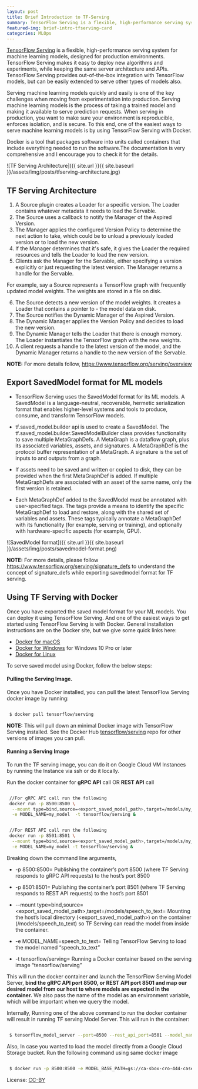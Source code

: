 ```yaml
---
layout: post
title: Brief Introduction to TF-Serving
summary: TensorFlow Serving is a flexible, high-performance serving system for machine learning models, designed for production environments.
featured-img: brief-intro-tfserving-card
categories: MLOps
---
```


[TensorFlow Serving](https://www.tensorflow.org/serving/) is a flexible, high-performance serving system for machine learning models, designed for production environments. TensorFlow Serving makes it easy to deploy new algorithms and experiments, while keeping the same server architecture and APIs. TensorFlow Serving provides out-of-the-box integration with TensorFlow models, but can be easily extended to serve other types of models also.

Serving machine learning models quickly and easily is one of the key challenges when moving from experimentation into production. Serving machine learning models is the process of taking a trained model and making it available to serve prediction requests. When serving in production, you want to make sure your environment is reproducible, enforces isolation, and is secure. To this end, one of the easiest ways to serve machine learning models is by using TensorFlow Serving with Docker. 

Docker is a tool that packages software into units called containers that include everything needed to run the software.The documentation is very comprehensive and I encourage you to check it for the details.

![TF Serving Architecture]({{ site.url }}{{ site.baseurl }}/assets/img/posts/tfserving-architecture.jpg)

## TF Serving Architecture

1. A Source plugin creates a Loader for a specific version. The Loader contains whatever metadata it needs to load the Servable.
2. The Source uses a callback to notify the Manager of the Aspired Version.
3. The Manager applies the configured Version Policy to determine the next action to take, which could be to unload a previously loaded version or to load the new version.
4. If the Manager determines that it's safe, it gives the Loader the required resources and tells the Loader to load the new version.
5. Clients ask the Manager for the Servable, either specifying a version explicitly or just requesting the latest version. The Manager returns a handle for the Servable.

For example, say a Source represents a TensorFlow graph with frequently updated model weights. The weights are stored in a file on disk.

6. The Source detects a new version of the model weights. It creates a Loader that contains a pointer to - the model data on disk.
7. The Source notifies the Dynamic Manager of the Aspired Version.
8. The Dynamic Manager applies the Version Policy and decides to load the new version.
9. The Dynamic Manager tells the Loader that there is enough memory. The Loader instantiates the TensorFlow graph with the new weights.
10. A client requests a handle to the latest version of the model, and the Dynamic Manager returns a handle to the new version of the Servable.

**NOTE:** For more details follow, <https://www.tensorflow.org/serving/overview>

## Export SavedModel format for ML models

- TensorFlow Serving uses the SavedModel format for its ML models. A SavedModel is a language-neutral, recoverable, hermetic serialization format that enables higher-level systems and tools to produce, consume, and transform TensorFlow models.

- tf.saved_model.builder api is used to create a SavedModel. The tf.saved_model.builder.SavedModelBuilder class provides functionality to save multiple MetaGraphDefs. A MetaGraph is a dataflow graph, plus its associated variables, assets, and signatures. A MetaGraphDef is the protocol buffer representation of a MetaGraph. A signature is the set of inputs to and outputs from a graph.

- If assets need to be saved and written or copied to disk, they can be provided when the first MetaGraphDef is added. If multiple MetaGraphDefs are associated with an asset of the same name, only the first version is retained.

- Each MetaGraphDef added to the SavedModel must be annotated with user-specified tags. The tags provide a means to identify the specific MetaGraphDef to load and restore, along with the shared set of variables and assets. These tags typically annotate a MetaGraphDef with its functionality (for example, serving or training), and optionally with hardware-specific aspects (for example, GPU).

![SavedModel format]({{ site.url }}{{ site.baseurl }}/assets/img/posts/savedmodel-format.png)

**NOTE:** For more details, please follow <https://www.tensorflow.org/serving/signature_defs> to understand the concept of signature_defs while exporting savedmodel format for TF serving.

## Using TF Serving with Docker

Once you have exported the saved model format for your ML models. You can deploy it using TensorFlow Serving. And one of the easiest ways to get started using TensorFlow Serving is with Docker. General installation instructions are on the Docker site, but we give some quick links here:

- [Docker for macOS](https://docs.docker.com/docker-for-mac/install/)
- [Docker for Windows](https://docs.docker.com/docker-for-windows/install/) for Windows 10 Pro or later
- [Docker for Linux](https://docs.docker.com/engine/install/ubuntu/)

To serve saved model using Docker, follow the below steps:

#### Pulling the Serving Image. 

Once you have Docker installed, you can pull the latest TensorFlow Serving docker image by running:

```bash

 $ docker pull tensorflow/serving
```

**NOTE:** This will pull down an minimal Docker image with TensorFlow Serving installed. See the Docker Hub [tensorflow/serving](http://hub.docker.com/r/tensorflow/serving/tags/) repo for other versions of images you can pull.

#### Running a Serving Image

To run the TF serving image, you can do it on  Google Cloud VM Instances  by running the Instance via ssh or do it locally.

Run the docker container for **gRPC API** call OR **REST API** call

```bash

 //For gRPC API call run the following
 docker run -p 8500:8500 \
  --mount type=bind,source=<export_saved_model_path>,target=/models/my_model \
  -e MODEL_NAME=my_model  -t tensorflow/serving &


 //For REST API call run the following
 docker run -p 8501:8501 \
  --mount type=bind,source=<export_saved_model_path>,target=/models/my_model  \
  -e MODEL_NAME=my_model -t tensorflow/serving &
```

Breaking down the command line arguments,
- -p 8500:8500= Publishing the container’s port 8500 (where TF Serving responds to gRPC API requests) to the host’s port 8500 

- -p 8501:8501= Publishing the container’s port 8501 (where TF Serving responds to REST API requests) to the host’s port 8501

- --mount type=bind,source=<export_saved_model_path>,target=/models/speech_to_text= Mounting the host’s local directory (<export_saved_model_path>) on the container (/models/speech_to_text) so TF Serving can read the model from inside the container.

- -e MODEL_NAME=speech_to_text= Telling TensorFlow Serving to load the model named “speech_to_text”

- -t tensorflow/serving= Running a Docker container based on the serving image “tensorflow/serving”

This will run the docker container and launch the TensorFlow Serving Model Server, **bind the gRPC API port 8500, or REST API port 8501 and map our desired model from our host to where models are expected in the container.** We also pass the name of the model as an environment variable, which will be important when we query the model.


Internally, Running one of the above command to run the docker container will result in running TF serving Model Server. This will run in the container:

```bash

 $ tensorflow_model_server --port=8500 --rest_api_port=8501 --model_name=my_model --model_base_path=/models/my_model

```

Also, In case you wanted to load the model directly from a Google Cloud Storage bucket. Run the following command using same docker image

```bash

 $ docker run -p 8500:8500 -e MODEL_BASE_PATH=gs://ca-sbox-cro-444-case-doc/savedmodel -e MODEL_NAME=my_model -t tensorflow/serving &

```

License: [CC-BY](https://creativecommons.org/licenses/by/3.0/)